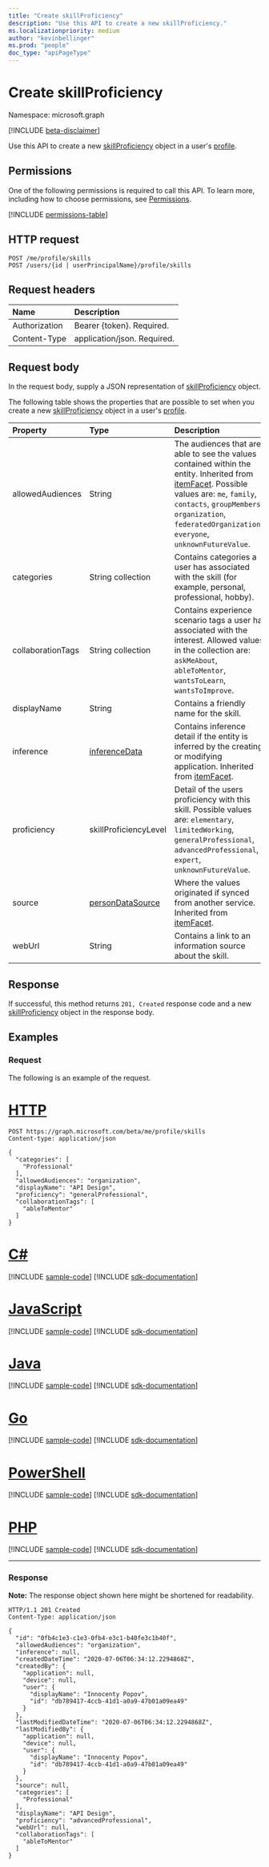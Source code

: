```yaml
---
title: "Create skillProficiency"
description: "Use this API to create a new skillProficiency."
ms.localizationpriority: medium
author: "kevinbellinger"
ms.prod: "people"
doc_type: "apiPageType"
---
```


# Create skillProficiency

Namespace: microsoft.graph

[!INCLUDE [beta-disclaimer](../../includes/beta-disclaimer.md)]

Use this API to create a new [skillProficiency](../resources/skillproficiency.md) object in a user's [profile](../resources/profile.md).

## Permissions

One of the following permissions is required to call this API. To learn more, including how to choose permissions, see [Permissions](/graph/permissions-reference).

<!-- { "blockType": "permissions", "name": "profile_post_skills" } -->
[!INCLUDE [permissions-table](../includes/permissions/profile-post-skills-permissions.md)]

## HTTP request

<!-- { "blockType": "ignored" } -->

```http
POST /me/profile/skills
POST /users/{id | userPrincipalName}/profile/skills
```

## Request headers

| Name           | Description                 |
|:---------------|:----------------------------|
| Authorization  | Bearer {token}. Required.   |
| Content-Type   | application/json. Required. |

## Request body

In the request body, supply a JSON representation of [skillProficiency](../resources/skillproficiency.md) object.

The following table shows the properties that are possible to set when you create a new [skillProficiency](../resources/skillproficiency.md) object in a user's [profile](../resources/profile.md).

|Property|Type|Description|
|:---|:---|:---|
|allowedAudiences|String|The audiences that are able to see the values contained within the entity. Inherited from [itemFacet](../resources/itemfacet.md). Possible values are: `me`, `family`, `contacts`, `groupMembers`, `organization`, `federatedOrganizations`, `everyone`, `unknownFutureValue`.|
|categories|String collection|Contains categories a user has associated with the skill (for example, personal, professional, hobby). |
|collaborationTags|String collection|Contains experience scenario tags a user has associated with the interest. Allowed values in the collection are: `askMeAbout`, `ableToMentor`, `wantsToLearn`, `wantsToImprove`.|
|displayName|String|Contains a friendly name for the skill. |
|inference|[inferenceData](../resources/inferencedata.md)|Contains inference detail if the entity is inferred by the creating or modifying application. Inherited from [itemFacet](../resources/itemfacet.md).|
|proficiency|skillProficiencyLevel|Detail of the users proficiency with this skill. Possible values are: `elementary`, `limitedWorking`, `generalProfessional`, `advancedProfessional`, `expert`, `unknownFutureValue`.|
|source|[personDataSource](../resources/persondatasource.md)|Where the values originated if synced from another service. Inherited from [itemFacet](../resources/itemfacet.md).|
|webUrl|String|Contains a link to an information source about the skill. |

## Response

If successful, this method returns `201, Created` response code and a new [skillProficiency](../resources/skillproficiency.md) object in the response body.

## Examples

### Request

The following is an example of the request.

# [HTTP](#tab/http)
<!-- {
  "blockType": "request",
  "name": "create_skillproficiency_from_profile"
}-->

```http
POST https://graph.microsoft.com/beta/me/profile/skills
Content-type: application/json

{
  "categories": [
    "Professional"
  ],
  "allowedAudiences": "organization",
  "displayName": "API Design",
  "proficiency": "generalProfessional",
  "collaborationTags": [
    "ableToMentor"
  ]
}
```

# [C#](#tab/csharp)
[!INCLUDE [sample-code](../includes/snippets/csharp/create-skillproficiency-from-profile-csharp-snippets.md)]
[!INCLUDE [sdk-documentation](../includes/snippets/snippets-sdk-documentation-link.md)]

# [JavaScript](#tab/javascript)
[!INCLUDE [sample-code](../includes/snippets/javascript/create-skillproficiency-from-profile-javascript-snippets.md)]
[!INCLUDE [sdk-documentation](../includes/snippets/snippets-sdk-documentation-link.md)]

# [Java](#tab/java)
[!INCLUDE [sample-code](../includes/snippets/java/create-skillproficiency-from-profile-java-snippets.md)]
[!INCLUDE [sdk-documentation](../includes/snippets/snippets-sdk-documentation-link.md)]

# [Go](#tab/go)
[!INCLUDE [sample-code](../includes/snippets/go/create-skillproficiency-from-profile-go-snippets.md)]
[!INCLUDE [sdk-documentation](../includes/snippets/snippets-sdk-documentation-link.md)]

# [PowerShell](#tab/powershell)
[!INCLUDE [sample-code](../includes/snippets/powershell/create-skillproficiency-from-profile-powershell-snippets.md)]
[!INCLUDE [sdk-documentation](../includes/snippets/snippets-sdk-documentation-link.md)]

# [PHP](#tab/php)
[!INCLUDE [sample-code](../includes/snippets/php/create-skillproficiency-from-profile-php-snippets.md)]
[!INCLUDE [sdk-documentation](../includes/snippets/snippets-sdk-documentation-link.md)]

---

### Response
**Note:** The response object shown here might be shortened for readability.
<!-- {
  "blockType": "response",
  "truncated": true,
  "@odata.type": "microsoft.graph.skillProficiency"
}
-->
``` http
HTTP/1.1 201 Created
Content-Type: application/json

{
  "id": "0fb4c1e3-c1e3-0fb4-e3c1-b40fe3c1b40f",
  "allowedAudiences": "organization",
  "inference": null,
  "createdDateTime": "2020-07-06T06:34:12.2294868Z",
  "createdBy": {
    "application": null,
    "device": null,
    "user": {
      "displayName": "Innocenty Popov",
      "id": "db789417-4ccb-41d1-a0a9-47b01a09ea49"
    }
  },
  "lastModifiedDateTime": "2020-07-06T06:34:12.2294868Z",
  "lastModifiedBy": {
    "application": null,
    "device": null,
    "user": {
      "displayName": "Innocenty Popov",
      "id": "db789417-4ccb-41d1-a0a9-47b01a09ea49"
    }
  },
  "source": null,
  "categories": [
    "Professional"
  ],
  "displayName": "API Design",
  "proficiency": "advancedProfessional",
  "webUrl": null,
  "collaborationTags": [
    "ableToMentor"
  ]
}
```


